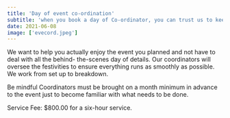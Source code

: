 ```yaml
---
title: 'Day of event co-ordination'
subtitle: 'when you book a day of Co-ordinator, you can trust us to keep the party running smoothly, while you and all your guest enjoy the event.'
date: 2021-06-08
image: ['evecord.jpeg']
---
```


<article>
<p>
We want to help you actually enjoy the event you planned and not have to deal with all the behind-
the-scenes day of details. Our coordinators will oversee the festivities to ensure everything runs as
smoothly as possible. We work from set up to breakdown. </p>
<p>Be mindful Coordinators must be brought on a month minimum in
advance to the event just to become familiar with what needs to be done.
</p>
<p>
Service Fee: $800.00 for a six-hour service.
</p>
</article>
